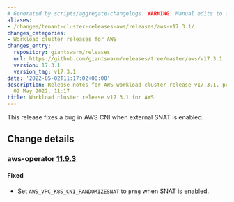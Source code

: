 ```yaml
---
# Generated by scripts/aggregate-changelogs. WARNING: Manual edits to this files will be overwritten.
aliases:
- /changes/tenant-cluster-releases-aws/releases/aws-v17.3.1/
changes_categories:
- Workload cluster releases for AWS
changes_entry:
  repository: giantswarm/releases
  url: https://github.com/giantswarm/releases/tree/master/aws/v17.3.1
  version: 17.3.1
  version_tag: v17.3.1
date: '2022-05-02T11:17:02+00:00'
description: Release notes for AWS workload cluster release v17.3.1, published on
  02 May 2022, 11:17
title: Workload cluster release v17.3.1 for AWS
---
```


This release fixes a bug in AWS CNI when external SNAT is enabled. 

## Change details


### aws-operator [11.9.3](https://github.com/giantswarm/aws-operator/releases/tag/v11.9.3)

#### Fixed
- Set `AWS_VPC_K8S_CNI_RANDOMIZESNAT` to `prng` when SNAT is enabled.
